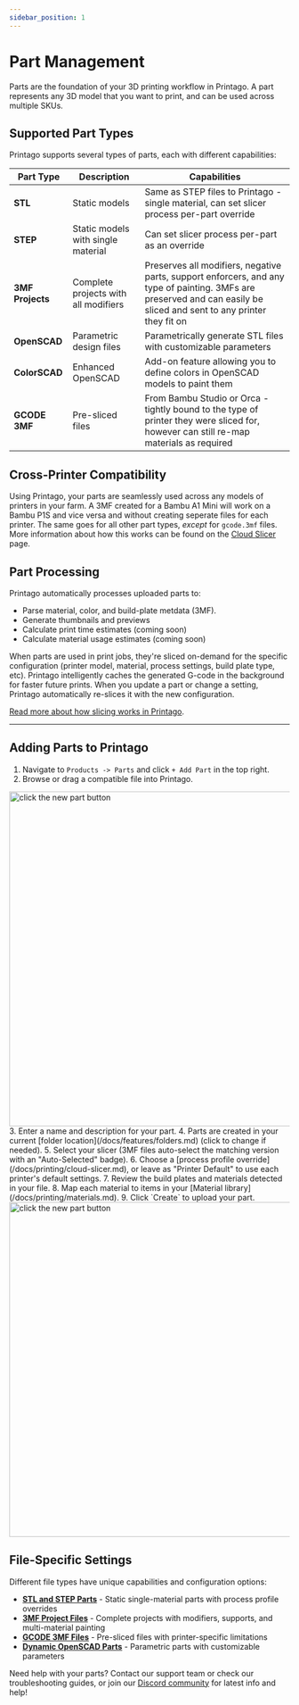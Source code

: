 ```yaml
---
sidebar_position: 1
---
```


# Part Management

Parts are the foundation of your 3D printing workflow in Printago. A part represents any 3D model that you want to print, and can be used across multiple SKUs.

## Supported Part Types

Printago supports several types of parts, each with different capabilities:

| Part Type | Description | Capabilities |
|-----------|-------------|--------------|
| **STL** | Static models | Same as STEP files to Printago - single material, can set slicer process per-part override |
| **STEP** | Static models with single material | Can set slicer process per-part as an override |
| **3MF Projects** | Complete projects with all modifiers | Preserves all modifiers, negative parts, support enforcers, and any type of painting. 3MFs are preserved and can easily be sliced and sent to any printer they fit on |
| **OpenSCAD** | Parametric design files | Parametrically generate STL files with customizable parameters |
| **ColorSCAD** | Enhanced OpenSCAD | Add-on feature allowing you to define colors in OpenSCAD models to paint them |
| **GCODE 3MF** | Pre-sliced files | From Bambu Studio or Orca - tightly bound to the type of printer they were sliced for, however can still re-map materials as required |

## Cross-Printer Compatibility

Using Printago, your parts are seamlessly used across any models of printers in your farm.  A 3MF created for a Bambu A1 Mini will work on a Bambu P1S and vice versa and without creating seperate files for each printer.  The same goes for all other part types, *except* for `gcode.3mf` files.  More information about how this works can be found on the [Cloud Slicer](/docs/printing/cloud-slicer.md) page.

## Part Processing
Printago automatically processes uploaded parts to:
- Parse material, color, and build-plate metdata (3MF).
- Generate thumbnails and previews
- Calculate print time estimates (coming soon)
- Calculate material usage estimates (coming soon)

When parts are used in print jobs, they're sliced on-demand for the specific configuration (printer model, material, process settings, build plate type, etc). Printago intelligently caches the generated G-code in the background for faster future prints. When you update a part or change a setting, Printago automatically re-slices it with the new configuration.  

[Read more about how slicing works in Printago](/docs/printing/cloud-slicer.md).

---

## Adding Parts to Printago

1. Navigate to `Products -> Parts` and click `+ Add Part` in the top right.
2. Browse or drag a compatible file into Printago.
<img src="/img/parts/add_parts_1.gif" className="margin-left--lg" width="600" alt="click the new part button" />
3. Enter a name and description for your part.
4. Parts are created in your current [folder location](/docs/features/folders.md) (click to change if needed).
5. Select your slicer (3MF files auto-select the matching version with an "Auto-Selected" badge).
6. Choose a [process profile override](/docs/printing/cloud-slicer.md), or leave as "Printer Default" to use each printer's default settings.
7. Review the build plates and materials detected in your file.
8. Map each material to items in your [Material library](/docs/printing/materials.md).
9. Click `Create` to upload your part.
<img src="/img/parts/part_screen.png" className="margin-left--lg" width="600" alt="click the new part button" />

## File-Specific Settings

Different file types have unique capabilities and configuration options:

- **[STL and STEP Parts](./stl-step-parts.md)** - Static single-material parts with process profile overrides
- **[3MF Project Files](./3mf-project-files.md)** - Complete projects with modifiers, supports, and multi-material painting  
- **[GCODE 3MF Files](./gcode-3mf-files.md)** - Pre-sliced files with printer-specific limitations
- **[Dynamic OpenSCAD Parts](./openscad/openscad-parts.md)** - Parametric parts with customizable parameters

Need help with your parts? Contact our support team or check our troubleshooting guides, or join our [Discord community](https://discord.gg/RCFA2u99De) for latest info and help!